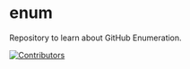 # enum
Repository to learn about GitHub Enumeration.













































































































[![Contributors](https://img.shields.io/badge/Contributors-3-brightgreen)](https://github.com/EurydiceCorp/enum/graphs/contributors)
